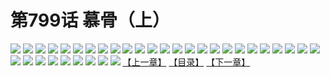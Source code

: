 # 第799话 慕骨（上）
![](https://mhpic.xiaomingtaiji.net/comic/D/斗破苍穹/第799话F1_262467/1.jpg-zymk.middle.webp)
![](https://mhpic.xiaomingtaiji.net/comic/D/斗破苍穹/第799话F1_262467/2.jpg-zymk.middle.webp)
![](https://mhpic.xiaomingtaiji.net/comic/D/斗破苍穹/第799话F1_262467/3.jpg-zymk.middle.webp)
![](https://mhpic.xiaomingtaiji.net/comic/D/斗破苍穹/第799话F1_262467/4.jpg-zymk.middle.webp)
![](https://mhpic.xiaomingtaiji.net/comic/D/斗破苍穹/第799话F1_262467/5.jpg-zymk.middle.webp)
![](https://mhpic.xiaomingtaiji.net/comic/D/斗破苍穹/第799话F1_262467/6.jpg-zymk.middle.webp)
![](https://mhpic.xiaomingtaiji.net/comic/D/斗破苍穹/第799话F1_262467/7.jpg-zymk.middle.webp)
![](https://mhpic.xiaomingtaiji.net/comic/D/斗破苍穹/第799话F1_262467/8.jpg-zymk.middle.webp)
![](https://mhpic.xiaomingtaiji.net/comic/D/斗破苍穹/第799话F1_262467/9.jpg-zymk.middle.webp)
![](https://mhpic.xiaomingtaiji.net/comic/D/斗破苍穹/第799话F1_262467/10.jpg-zymk.middle.webp)
![](https://mhpic.xiaomingtaiji.net/comic/D/斗破苍穹/第799话F1_262467/11.jpg-zymk.middle.webp)
![](https://mhpic.xiaomingtaiji.net/comic/D/斗破苍穹/第799话F1_262467/12.jpg-zymk.middle.webp)
![](https://mhpic.xiaomingtaiji.net/comic/D/斗破苍穹/第799话F1_262467/13.jpg-zymk.middle.webp)
![](https://mhpic.xiaomingtaiji.net/comic/D/斗破苍穹/第799话F1_262467/14.jpg-zymk.middle.webp)
![](https://mhpic.xiaomingtaiji.net/comic/D/斗破苍穹/第799话F1_262467/15.jpg-zymk.middle.webp)
![](https://mhpic.xiaomingtaiji.net/comic/D/斗破苍穹/第799话F1_262467/16.jpg-zymk.middle.webp)
![](https://mhpic.xiaomingtaiji.net/comic/D/斗破苍穹/第799话F1_262467/17.jpg-zymk.middle.webp)
![](https://mhpic.xiaomingtaiji.net/comic/D/斗破苍穹/第799话F1_262467/18.jpg-zymk.middle.webp)
![](https://mhpic.xiaomingtaiji.net/comic/D/斗破苍穹/第799话F1_262467/19.jpg-zymk.middle.webp)
![](https://mhpic.xiaomingtaiji.net/comic/D/斗破苍穹/第799话F1_262467/20.jpg-zymk.middle.webp)
![](https://mhpic.xiaomingtaiji.net/comic/D/斗破苍穹/第799话F1_262467/21.jpg-zymk.middle.webp)
![](https://mhpic.xiaomingtaiji.net/comic/D/斗破苍穹/第799话F1_262467/22.jpg-zymk.middle.webp)
![](https://mhpic.xiaomingtaiji.net/comic/D/斗破苍穹/第799话F1_262467/23.jpg-zymk.middle.webp)
![](https://mhpic.xiaomingtaiji.net/comic/D/斗破苍穹/第799话F1_262467/24.jpg-zymk.middle.webp)
![](https://mhpic.xiaomingtaiji.net/comic/D/斗破苍穹/第799话F1_262467/25.jpg-zymk.middle.webp)
![](https://mhpic.xiaomingtaiji.net/comic/D/斗破苍穹/第799话F1_262467/26.jpg-zymk.middle.webp)
![](https://mhpic.xiaomingtaiji.net/comic/D/斗破苍穹/第799话F1_262467/27.jpg-zymk.middle.webp)
![](https://mhpic.xiaomingtaiji.net/comic/D/斗破苍穹/第799话F1_262467/28.jpg-zymk.middle.webp)
![](https://mhpic.xiaomingtaiji.net/comic/D/斗破苍穹/第799话F1_262467/29.jpg-zymk.middle.webp)
![](https://mhpic.xiaomingtaiji.net/comic/D/斗破苍穹/第799话F1_262467/30.jpg-zymk.middle.webp)
![](https://mhpic.xiaomingtaiji.net/comic/D/斗破苍穹/第799话F1_262467/31.jpg-zymk.middle.webp)
![](https://mhpic.xiaomingtaiji.net/comic/D/斗破苍穹/第799话F1_262467/32.jpg-zymk.middle.webp)
![](https://mhpic.xiaomingtaiji.net/comic/D/斗破苍穹/第799话F1_262467/33.jpg-zymk.middle.webp)
![](https://mhpic.xiaomingtaiji.net/comic/D/斗破苍穹/第799话F1_262467/34.jpg-zymk.middle.webp)
[【上一章】](./802.md)
[【目录】](./README.md)
[【下一章】](./804.md)
